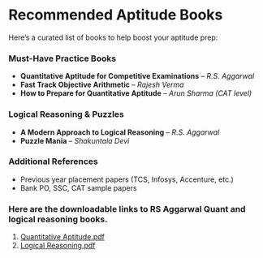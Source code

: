 # Recommended Aptitude Books

Here’s a curated list of books to help boost your aptitude prep:

### Must-Have Practice Books
- **Quantitative Aptitude for Competitive Examinations** – *R.S. Aggarwal*
- **Fast Track Objective Arithmetic** – *Rajesh Verma*
- **How to Prepare for Quantitative Aptitude** – *Arun Sharma (CAT level)*

### Logical Reasoning & Puzzles
- **A Modern Approach to Logical Reasoning** – *R.S. Aggarwal*
- **Puzzle Mania** – *Shakuntala Devi*

### Additional References
- Previous year placement papers (TCS, Infosys, Accenture, etc.)
- Bank PO, SSC, CAT sample papers

### Here are the downloadable links to RS Aggarwal Quant and logical reasoning books.

1. [Quantitative Aptitude.pdf](https://github.com/user-attachments/files/22097751/Quantitative.Aptitude.pdf)     
2. [Logical Reasoning.pdf](https://github.com/user-attachments/files/22097750/Logical.Reasoning.pdf)

